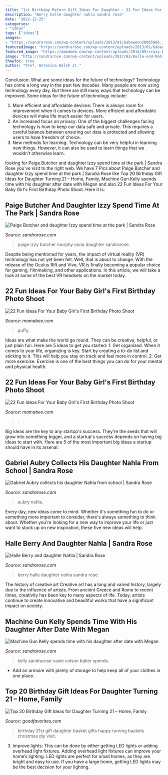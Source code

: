 ```yaml
---
title: "1st Birthday Return Gift Ideas For Daughter : 22 Fun Ideas For Your Baby Girl&#039;s First Birthday Photo Shoot"
description: "Berry halle daughter nahla sandra rose"
date: "2022-12-25"
categories:
- "ideas"
tags: ["ideas"]
images:
- "https://sandrarose.com/wp-content/uploads/2013/01/Gabewenn20065886.jpg"
featuredImage: "https://sandrarose.com/wp-content/uploads/2013/01/Gabewenn20065886.jpg"
featured_image: "https://mamabee.com/wp-content/uploads/2014/09/crazy-birthday-suit.jpg"
image: "http://sandrarose.com/wp-content/uploads/2017/02/Halle-and-Nahla-shopping-WENN.jpg"
ShowToc: true
author: "Prof. Antonina Walsh Jr."
---
```



Conclusion: What are some ideas for the future of technology?
Technology has come a long way in the past few decades. Many people are now using technology every day. But there are still many ways that technology can be improved. Some ideas for the future of technology include: 
1) More efficient and affordable devices: There is always room for improvement when it comes to devices. More efficient and affordable devices will make life much easier for users. 
2) An increased focus on privacy: One of the biggest challenges facing technology is how to keep our data safe and private. This requires a careful balance between ensuring our data is protected and allowing users to have freedom of choice. 
3) New methods for learning: Technology can be very helpful in learning new things. However, it can also be used to learn things that we wouldn’t otherwise learn.

	

		
looking for Paige Butcher and daughter Izzy spend time at the park | Sandra Rose you've visit to the right web. We have 7 Pics about Paige Butcher and daughter Izzy spend time at the park | Sandra Rose like Top 20 Birthday Gift Ideas for Daughter Turning 21 – Home, Family, Machine Gun Kelly spends time with his daughter after date with Megan and also 22 Fun Ideas For Your Baby Girl&#039;s First Birthday Photo Shoot. Here it is:
		
    
## Paige Butcher And Daughter Izzy Spend Time At The Park | Sandra Rose

<img loading=lazy src="http://sandrarose.com/wp-content/uploads/2018/03/BGUS_1187229_026.jpg" onerror="this.onerror=null;this.src='https://tse4.mm.bing.net/th?id=OIP.1h5paq4SAM7S3nGF0Q7QWAHaKc&amp;pid=15.1';" alt="Paige Butcher and daughter Izzy spend time at the park | Sandra Rose">

_Source: sandrarose.com_

>paige izzy butcher murphy oona daughter sandrarose. 

	

Despite being mentioned for years, the impact of virtual reality (VR) technology has not yet been felt. Well, that is about to change. With the release of the Oculus Rift and Vive, VR is finally becoming a popular choice for gaming, filmmaking, and other applications. In this article, we will take a look at some of the best VR headsets on the market today.

    
## 22 Fun Ideas For Your Baby Girl&#039;s First Birthday Photo Shoot

<img loading=lazy src="https://mamabee.com/wp-content/uploads/2014/09/big-number-for-a-big-girl.jpg" onerror="this.onerror=null;this.src='https://tse4.mm.bing.net/th?id=OIP.Oe6LhJlPcqSa2mMVG7NvVwHaLH&amp;pid=15.1';" alt="22 Fun Ideas For Your Baby Girl&#039;s First Birthday Photo Shoot">

_Source: mamabee.com_

>puffy. 

	

Ideas are what make the world go round. They can be creative, helpful, or just plain fun. Here are 5 ideas to get you started: 1. Get organized. When it comes to your life, organizing is key. Start by creating a to-do list and sticking to it. This will help you stay on track and feel more in control. 2. Get more exercise. Exercise is one of the best things you can do for your mental and physical health.

    
## 22 Fun Ideas For Your Baby Girl&#039;s First Birthday Photo Shoot

<img loading=lazy src="https://mamabee.com/wp-content/uploads/2014/09/crazy-birthday-suit.jpg" onerror="this.onerror=null;this.src='https://tse3.mm.bing.net/th?id=OIP.72btVGeoJ81bfSyGu6R_hwHaLG&amp;pid=15.1';" alt="22 Fun Ideas For Your Baby Girl&#039;s First Birthday Photo Shoot">

_Source: mamabee.com_

>. 

	

Big ideas are the key to any startup's success. They're the seeds that will grow into something bigger, and a startup's success depends on having big ideas to start with. Here are 5 of the most important big ideas a startup should have in its arsenal: 

    
## Gabriel Aubry Collects His Daughter Nahla From School | Sandra Rose

<img loading=lazy src="https://sandrarose.com/wp-content/uploads/2013/01/Gabewenn20065886.jpg" onerror="this.onerror=null;this.src='https://tse1.mm.bing.net/th?id=OIP.ZzzjgFyRaB0rC9dwh0SQAQHaLH&amp;pid=15.1';" alt="Gabriel Aubry collects his daughter Nahla from school | Sandra Rose">

_Source: sandrarose.com_

>aubry nahla. 

	

Every day, new ideas come to mind. Whether it's something fun to do or something more important to consider, there's always something to think about. Whether you're looking for a new way to improve your life or just want to stock up on new inspiration, these five new ideas will help.

    
## Halle Berry And Daughter Nahla | Sandra Rose

<img loading=lazy src="http://sandrarose.com/wp-content/uploads/2017/02/Halle-and-Nahla-shopping-WENN.jpg" onerror="this.onerror=null;this.src='https://tse3.mm.bing.net/th?id=OIP.JM66qY_aATaeLrwKZM7PeQHaIa&amp;pid=15.1';" alt="Halle Berry and daughter Nahla | Sandra Rose">

_Source: sandrarose.com_

>berry halle daughter nahla sandra rose. 

	

The history of creative art
Creative art has a long and varied history, largely due to the influence of artists. From ancient Greece and Rome to recent times, creativity has been key to many aspects of life. Today, artists continue to create innovative and beautiful works that have a significant impact on society.

    
## Machine Gun Kelly Spends Time With His Daughter After Date With Megan

<img loading=lazy src="http://sandrarose.com/wp-content/uploads/2020/05/Machine-Gun-Kelly-daughter-BGUS_1933540_004.jpg" onerror="this.onerror=null;this.src='https://tse1.mm.bing.net/th?id=OIP.oKlzM70Rya3SdcO-cc8dPQHaJl&amp;pid=15.1';" alt="Machine Gun Kelly spends time with his daughter after date with Megan">

_Source: sandrarose.com_

>kelly sandrarose casie colson baker spends. 

	

- Add an armoire with plenty of storage to help keep all of your clothes in one place.

    
## Top 20 Birthday Gift Ideas For Daughter Turning 21 – Home, Family

<img loading=lazy src="https://goodfavorites.com/wp-content/uploads/2020/02/birthday-gift-ideas-for-daughter-turning-21-elegant-the-25-best-21st-birthday-basket-ideas-on-pinterest-of-birthday-gift-ideas-for-daughter-turning-21.jpg" onerror="this.onerror=null;this.src='https://tse1.mm.bing.net/th?id=OIP.SAPcL2UWR2ZQvfg11sNxdAHaJ6&amp;pid=15.1';" alt="Top 20 Birthday Gift Ideas for Daughter Turning 21 – Home, Family">

_Source: goodfavorites.com_

>birthday 21st gift daughter basket gifts happy turning baskets christmas diy visit. 

	

3. Improve lights: This can be done by either getting LED lights or adding overhead light fixtures.
Adding overhead light fixtures can improve your home’s lighting. LED lights are perfect for small homes, as they are bright and easy to use. If you have a large home, getting LED lights may be the best decision for your lighting.

